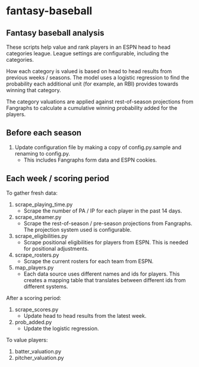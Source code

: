 # fantasy-baseball

## Fantasy baseball analysis

These scripts help value and rank players in an ESPN head to head categories league. League settings are configurable, including the categories.

How each category is valued is based on head to head results from previous weeks / seasons. The model uses a logistic regression to find the probability each additional unit (for example, an RBI) provides towards winning that category.

The category valuations are applied against rest-of-season projections from Fangraphs to calculate a cumulative winning probability added for the players.

## Before each season

1. Update configuration file by making a copy of config.py.sample and renaming to config.py.
    * This includes Fangraphs form data and ESPN cookies.

## Each week / scoring period

To gather fresh data:

1. scrape_playing_time.py
    * Scrape the number of PA / IP for each player in the past 14 days.
1. scrape_steamer.py
    * Scrape the rest-of-season / pre-season projections from Fangraphs. The projection system used is configurable.
1. scrape_eligibilities.py
    * Scrape positional eligibilities for players from ESPN. This is needed for positional adjustments.
1. scrape_rosters.py
    * Scrape the current rosters for each team from ESPN.
1. map_players.py
    * Each data source uses different names and ids for players. This creates a mapping table that translates between different ids from different systems.

After a scoring period:

1. scrape_scores.py
    * Update head to head results from the latest week.
1. prob_added.py
    * Update the logistic regression.

To value players:

1. batter_valuation.py
1. pitcher_valuation.py
